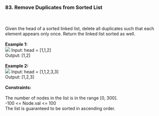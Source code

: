 <h3>83. Remove Duplicates from Sorted List</h3><br>
<br>
Given the head of a sorted linked list, delete all duplicates such that each element appears only once. Return the linked list sorted as well.<br>
<br>
<b>Example 1:</b><br>
<img src="https://user-images.githubusercontent.com/74855047/222484402-37c186f2-4d88-44eb-adc2-ffd6c70e6ed2.png">
Input: head = [1,1,2]<br>
Output: [1,2]<br>
<br>
<b>Example 2:</b><br>
<img src="https://user-images.githubusercontent.com/74855047/222484468-3a82191f-24ad-4629-9e73-b33039dc77eb.png">
Input: head = [1,1,2,3,3]<br>
Output: [1,2,3]<br>
<br>
<b>Constraints:</b><br>
<br>
The number of nodes in the list is in the range [0, 300].<br>
-100 <= Node.val <= 100<br>
The list is guaranteed to be sorted in ascending order.<br>
